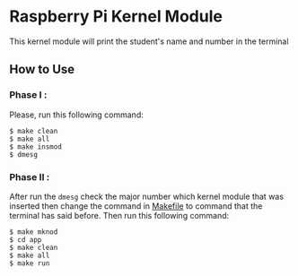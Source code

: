 # Raspberry Pi Kernel Module #

This kernel module will print the student's name and number in the terminal

## How to Use ##

### Phase I : ###

Please, run this following command: 

~~~~
$ make clean
$ make all
$ make insmod
$ dmesg
~~~~

### Phase II : ###

After run the `dmesg` check the major number which kernel module that was inserted then change the command in [Makefile](https://github.com/reshalfahsi/raspberrypi-development/blob/master/kernelmodule/Makefile) to command that the terminal has said before. Then run this following command:

~~~~
$ make mknod
$ cd app
$ make clean
$ make all
$ make run
~~~~
